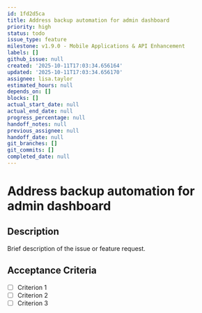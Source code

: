 ```yaml
---
id: 1fd2d5ca
title: Address backup automation for admin dashboard
priority: high
status: todo
issue_type: feature
milestone: v1.9.0 - Mobile Applications & API Enhancement
labels: []
github_issue: null
created: '2025-10-11T17:03:34.656164'
updated: '2025-10-11T17:03:34.656170'
assignee: lisa.taylor
estimated_hours: null
depends_on: []
blocks: []
actual_start_date: null
actual_end_date: null
progress_percentage: null
handoff_notes: null
previous_assignee: null
handoff_date: null
git_branches: []
git_commits: []
completed_date: null
---
```


# Address backup automation for admin dashboard

## Description

Brief description of the issue or feature request.

## Acceptance Criteria

- [ ] Criterion 1
- [ ] Criterion 2
- [ ] Criterion 3